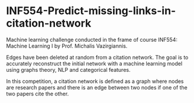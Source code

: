 # INF554-Predict-missing-links-in-citation-network

Machine learning challenge conducted in the frame of course INF554: Machine Learning I by Prof. Michalis Vazirgiannis.

Edges have been deleted at random from a citation network. The goal is to accurately reconstruct the initial network with a machine learning model using graphs theory, NLP and categorical features.

In this competition, a citation network is defined as a graph where nodes are research papers and there is an edge between two nodes if one of the two papers cite the other.
